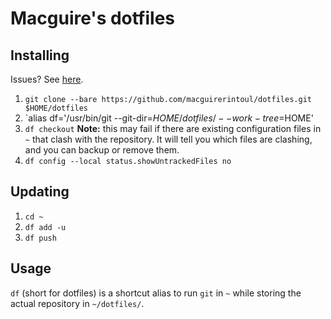# Macguire's dotfiles

## Installing
Issues? See [here](https://www.atlassian.com/git/tutorials/dotfiles).

1. `git clone --bare https://github.com/macguirerintoul/dotfiles.git $HOME/dotfiles`
2. `alias df='/usr/bin/git --git-dir=$HOME/dotfiles/ --work-tree=$HOME'
3. `df checkout` **Note:** this may fail if there are existing configuration files in `~` that clash with the repository. It will tell you which files are clashing, and you can backup or remove them.
4. `df config --local status.showUntrackedFiles no`

## Updating
1. `cd ~`
3. `df add -u`
4. `df push`

## Usage

`df` (short for dotfiles) is a shortcut alias to run `git` in `~` while storing the actual repository in `~/dotfiles/`.
